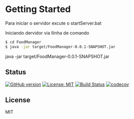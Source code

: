 # Getting Started

Para iniciar o servidor excute o startServer.bat

Iniciando dervidor via llinha de comando
```sh
$ cd FoodManager
$ java -jar target/FoodManager-0.0.1-SNAPSHOT.jar
```

java -jar target/FoodManager-0.0.1-SNAPSHOT.jar


## Status
[![GitHub version](https://badge.fury.io/gh/Leonardomdeoli%2FFoodManager.svg)](https://badge.fury.io/gh/Leonardomdeoli%2FFoodManager)
[![License: MIT](https://img.shields.io/badge/License-MIT-blue.svg)](/LICENSE)
[![Build Status](https://travis-ci.org/Leonardomdeoli/FoodManager.svg?branch=master)](https://travis-ci.org/Leonardomdeoli/FoodManager)
[![codecov](https://codecov.io/gh/Leonardomdeoli/FoodManager/branch/master/graph/badge.svg)](https://codecov.io/gh/Leonardomdeoli/FoodManager)

License
----

MIT
